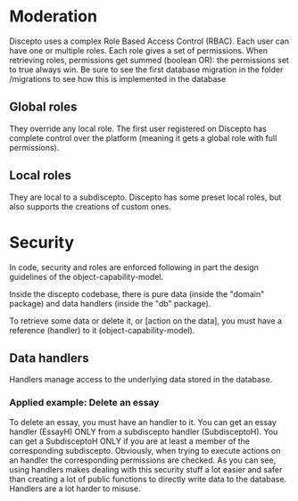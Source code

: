 # Moderation
Discepto uses a complex Role Based Access Control (RBAC).
Each user can have one or multiple roles.
Each role gives a set of permissions.
When retrieving roles, permissions get summed (boolean OR): the permissions set to true always win.
Be sure to see the first database migration in the folder /migrations to see how this is implemented
in the database

## Global roles
They override any local role. The first user registered on Discepto has complete control over
the platform (meaning it gets a global role with full permissions).

## Local roles
They are local to a subdiscepto. Discepto has some preset local roles, but also supports the
creations of custom ones.

# Security
In code, security and roles are enforced following in part the design guidelines of the object-capability-model.

Inside the discepto codebase, there is pure data (inside the "domain" package) and data handlers (inside the "db" package).

To retrieve some data or delete it, or [action on the data], you must have a reference (handler) to it (object-capability-model).

## Data handlers
Handlers manage access to the underlying data stored in the database.

### Applied example: Delete an essay
To delete an essay, you must have an handler to it.
You can get an essay handler (EssayH) ONLY from a subdiscepto handler (SubdisceptoH).
You can get a SubdisceptoH ONLY if you are at least a member of the corresponding subdiscepto.
Obviously, when trying to execute actions on an handler the corresponding permissions are checked.
As you can see, using handlers makes dealing with this security stuff a lot easier and safer than creating a lot of public functions to directly write data to the database. Handlers are a lot harder to misuse.
